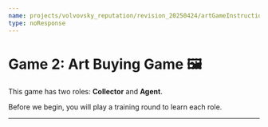 ```yaml
---
name: projects/volvovsky_reputation/revision_20250424/artGameInstructionsComplex/introduction.md
type: noResponse
---
```


# Game 2: Art Buying Game 🖼️

This game has two roles: **Collector** and **Agent**.

Before we begin, you will play a training round to learn each role.

---
